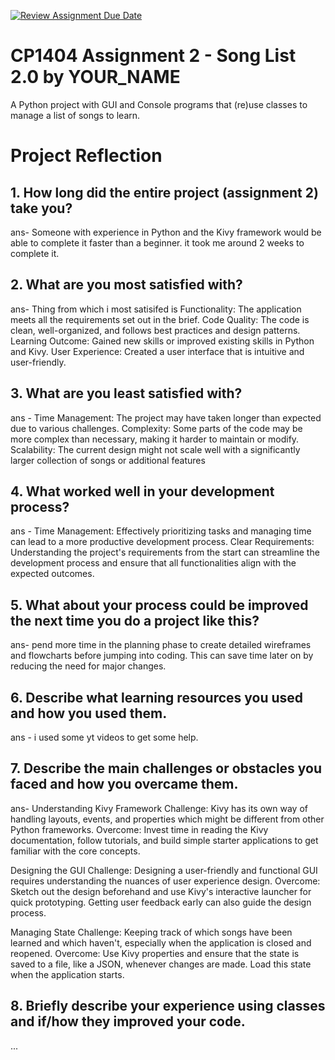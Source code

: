 [![Review Assignment Due Date](https://classroom.github.com/assets/deadline-readme-button-24ddc0f5d75046c5622901739e7c5dd533143b0c8e959d652212380cedb1ea36.svg)](https://classroom.github.com/a/9EhCNjHp)
# CP1404 Assignment 2 - Song List 2.0 by YOUR_NAME

A Python project with GUI and Console programs that (re)use classes to manage a list of songs to learn.

# Project Reflection

## 1. How long did the entire project (assignment 2) take you?
ans- Someone with experience in Python and the Kivy framework would be able to complete it faster than a beginner. it took me around 2 weeks to complete it.

## 2. What are you most satisfied with?
ans- Thing from which i most satisifed is 
Functionality: The application meets all the requirements set out in the brief.
Code Quality: The code is clean, well-organized, and follows best practices and design patterns.
Learning Outcome: Gained new skills or improved existing skills in Python and Kivy.
User Experience: Created a user interface that is intuitive and user-friendly.

## 3. What are you least satisfied with?
ans - Time Management: The project may have taken longer than expected due to various challenges.
Complexity: Some parts of the code may be more complex than necessary, making it harder to maintain or modify.
Scalability: The current design might not scale well with a significantly larger collection of songs or additional features

## 4. What worked well in your development process?

ans - Time Management: Effectively prioritizing tasks and managing time can lead to a more productive development process.
Clear Requirements: Understanding the project's requirements from the start can streamline the development process and ensure that all functionalities align with the expected outcomes.


## 5. What about your process could be improved the next time you do a project like this?

ans- pend more time in the planning phase to create detailed wireframes and flowcharts before jumping into coding. This can save time later on by reducing the need for major changes.

## 6. Describe what learning resources you used and how you used them.

ans - i used some yt videos to get some help.

## 7. Describe the main challenges or obstacles you faced and how you overcame them.
ans- Understanding Kivy Framework
Challenge: Kivy has its own way of handling layouts, events, and properties which might be different from other Python frameworks.
Overcome: Invest time in reading the Kivy documentation, follow tutorials, and build simple starter applications to get familiar with the core concepts.

Designing the GUI
Challenge: Designing a user-friendly and functional GUI requires understanding the nuances of user experience design.
Overcome: Sketch out the design beforehand and use Kivy's interactive launcher for quick prototyping. Getting user feedback early can also guide the design process.

Managing State
Challenge: Keeping track of which songs have been learned and which haven't, especially when the application is closed and reopened.
Overcome: Use Kivy properties and ensure that the state is saved to a file, like a JSON, whenever changes are made. Load this state when the application starts.

## 8. Briefly describe your experience using classes and if/how they improved your code.

...